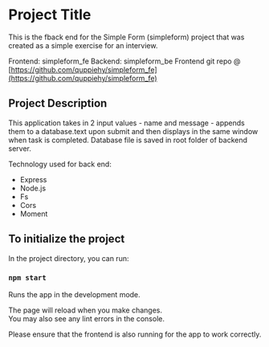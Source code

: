 # Project Title

This is the fback end for the Simple Form (simpleform) project that was created as a simple exercise for an interview.

Frontend: simpleform_fe
Backend: simpleform_be
Frontend git repo @ [https://github.com/quppiehy/simpleform_fe](https://github.com/quppiehy/simpleform_fe)

## Project Description

This application takes in 2 input values - name and message - appends them to a database.text upon submit and then displays in the same window when task is completed.
Database file is saved in root folder of backend server.

Technology used for back end:

- Express
- Node.js
- Fs
- Cors
- Moment

## To initialize the project

In the project directory, you can run:

### `npm start`

Runs the app in the development mode.

The page will reload when you make changes.\
You may also see any lint errors in the console.

Please ensure that the frontend is also running for the app to work correctly.
